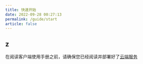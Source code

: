 ```yaml
---
title: 快速开始
date: 2022-09-28 00:27:13
permalink: /guide/start
article: false
---
```


## z
>
在阅读客户端使用手册之前，请确保您已经阅读并部署好了[云端服务](https://github.com/DVKunion/SeaMoon/blob/main/docs/DEPLOY.md)

